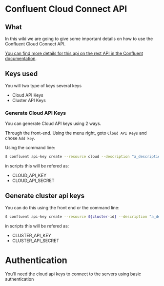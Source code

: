 # Confluent Cloud Connect API

## What

In this wiki we are going to give some important details on how to use the Confluent Cloud Connect API.

[You can find more details for this api on the rest API in the Confluent documentation](https://docs.confluent.io/cloud/current/api.html).

## Keys used

You will two type of keys several keys

- Cloud API Keys
- Cluster API Keys

### Generate Cloud API Keys

You can generate Cloud API keys using 2 ways.

Through the front-end. Using the menu right, goto `Cloud API Keys` and chose `Add key`.

Using the command line:

```bash
$ confluent api-key create --resource cloud --description "a_description"
```

in scripts this will be refered as:

- CLOUD_API_KEY
- CLOUD_API_SECRET

## Generate cluster api keys

You can do this using the front end or the command line:

```bash
$ confluent api-key create --resource ${cluster-id} --description "a_description"
```

in scripts this will be refered as:

- CLUSTER_API_KEY
- CLUSTER_API_SECRET

# Authentication

You'll need the cloud api keys to connect to the servers using basic authentication

